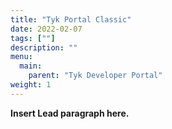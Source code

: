 ```yaml
---
title: "Tyk Portal Classic"
date: 2022-02-07
tags: [""]
description: ""
menu:
  main:
    parent: "Tyk Developer Portal"
weight: 1
---
```


**Insert Lead paragraph here.**